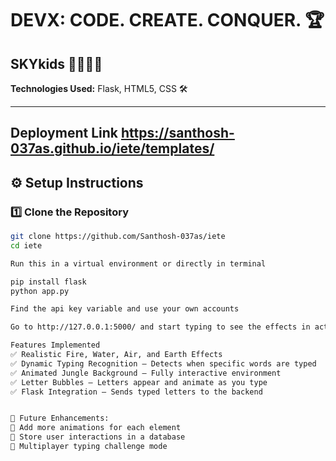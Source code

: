# DEVX: CODE. CREATE. CONQUER. 🏆  
## SKYkids 👨‍💻👩‍💻  
**Technologies Used:** Flask, HTML5, CSS 🛠️  

---
## Deployment Link https://santhosh-037as.github.io/iete/templates/
## ⚙️ Setup Instructions  

### 1️⃣ **Clone the Repository**  
```sh
git clone https://github.com/Santhosh-037as/iete
cd iete

Run this in a virtual environment or directly in terminal

pip install flask
python app.py

Find the api key variable and use your own accounts

Go to http://127.0.0.1:5000/ and start typing to see the effects in action!

Features Implemented
✅ Realistic Fire, Water, Air, and Earth Effects
✅ Dynamic Typing Recognition – Detects when specific words are typed
✅ Animated Jungle Background – Fully interactive environment
✅ Letter Bubbles – Letters appear and animate as you type
✅ Flask Integration – Sends typed letters to the backend


🎯 Future Enhancements:
🔹 Add more animations for each element
🔹 Store user interactions in a database
🔹 Multiplayer typing challenge mode
